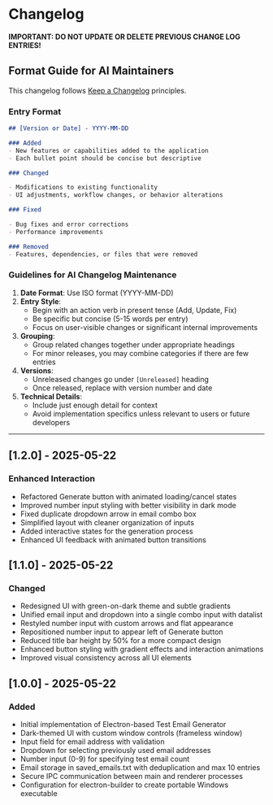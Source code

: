 # Changelog

**IMPORTANT: DO NOT UPDATE OR DELETE PREVIOUS CHANGE LOG ENTRIES!**

## Format Guide for AI Maintainers

This changelog follows [Keep a Changelog](https://keepachangelog.com/en/1.0.0/) principles.

### Entry Format

```markdown
## [Version or Date] - YYYY-MM-DD

### Added
- New features or capabilities added to the application
- Each bullet point should be concise but descriptive

### Changed

- Modifications to existing functionality
- UI adjustments, workflow changes, or behavior alterations

### Fixed

- Bug fixes and error corrections
- Performance improvements

### Removed
- Features, dependencies, or files that were removed
```

### Guidelines for AI Changelog Maintenance

1. **Date Format**: Use ISO format (YYYY-MM-DD)
2. **Entry Style**:  
   - Begin with an action verb in present tense (Add, Update, Fix)
   - Be specific but concise (5-15 words per entry)
   - Focus on user-visible changes or significant internal improvements
3. **Grouping**:  
   - Group related changes together under appropriate headings
   - For minor releases, you may combine categories if there are few entries
4. **Versions**:
   - Unreleased changes go under `[Unreleased]` heading
   - Once released, replace with version number and date
5. **Technical Details**:
   - Include just enough detail for context
   - Avoid implementation specifics unless relevant to users or future developers

---

## [1.2.0] - 2025-05-22

### Enhanced Interaction

- Refactored Generate button with animated loading/cancel states
- Improved number input styling with better visibility in dark mode
- Fixed duplicate dropdown arrow in email combo box
- Simplified layout with cleaner organization of inputs
- Added interactive states for the generation process
- Enhanced UI feedback with animated button transitions

## [1.1.0] - 2025-05-22

### Changed

- Redesigned UI with green-on-dark theme and subtle gradients
- Unified email input and dropdown into a single combo input with datalist
- Restyled number input with custom arrows and flat appearance
- Repositioned number input to appear left of Generate button
- Reduced title bar height by 50% for a more compact design
- Enhanced button styling with gradient effects and interaction animations
- Improved visual consistency across all UI elements

## [1.0.0] - 2025-05-22

### Added

- Initial implementation of Electron-based Test Email Generator
- Dark-themed UI with custom window controls (frameless window)
- Input field for email address with validation
- Dropdown for selecting previously used email addresses
- Number input (0-9) for specifying test email count
- Email storage in saved_emails.txt with deduplication and max 10 entries
- Secure IPC communication between main and renderer processes
- Configuration for electron-builder to create portable Windows executable
